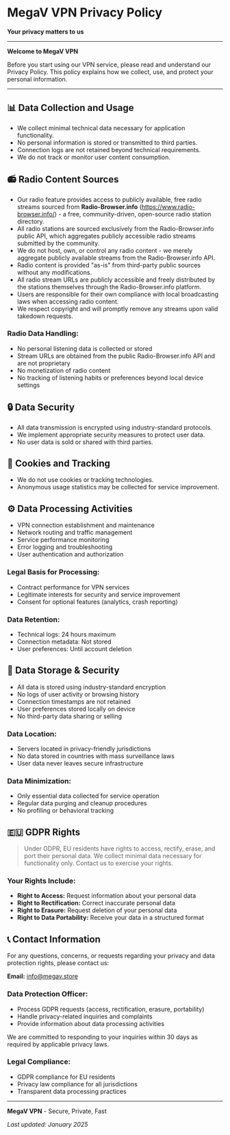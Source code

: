 # MegaV VPN Privacy Policy

**Your privacy matters to us**

---

**Welcome to MegaV VPN**

Before you start using our VPN service, please read and understand our Privacy Policy. This policy explains how we collect, use, and protect your personal information.

---

## 📊 Data Collection and Usage

- We collect minimal technical data necessary for application functionality.
- No personal information is stored or transmitted to third parties.
- Connection logs are not retained beyond technical requirements.
- We do not track or monitor user content consumption.

## 📻 Radio Content Sources

- Our radio feature provides access to publicly available, free radio streams sourced from **Radio-Browser.info** (https://www.radio-browser.info/) - a free, community-driven, open-source radio station directory.
- All radio stations are sourced exclusively from the Radio-Browser.info public API, which aggregates publicly accessible radio streams submitted by the community.
- We do not host, own, or control any radio content - we merely aggregate publicly available streams from the Radio-Browser.info API.
- Radio content is provided "as-is" from third-party public sources without any modifications.
- All radio stream URLs are publicly accessible and freely distributed by the stations themselves through the Radio-Browser.info platform.
- Users are responsible for their own compliance with local broadcasting laws when accessing radio content.
- We respect copyright and will promptly remove any streams upon valid takedown requests.

### Radio Data Handling:
- No personal listening data is collected or stored
- Stream URLs are obtained from the public Radio-Browser.info API and are not proprietary
- No monetization of radio content
- No tracking of listening habits or preferences beyond local device settings

## 🔒 Data Security

- All data transmission is encrypted using industry-standard protocols.
- We implement appropriate security measures to protect user data.
- No user data is sold or shared with third parties.

## 🍪 Cookies and Tracking

- We do not use cookies or tracking technologies.
- Anonymous usage statistics may be collected for service improvement.

## ⚙️ Data Processing Activities

- VPN connection establishment and maintenance
- Network routing and traffic management
- Service performance monitoring
- Error logging and troubleshooting
- User authentication and authorization

### Legal Basis for Processing:
- Contract performance for VPN services
- Legitimate interests for security and service improvement
- Consent for optional features (analytics, crash reporting)

### Data Retention:
- Technical logs: 24 hours maximum
- Connection metadata: Not stored
- User preferences: Until account deletion

## 💾 Data Storage & Security

- All data is stored using industry-standard encryption
- No logs of user activity or browsing history
- Connection timestamps are not retained
- User preferences stored locally on device
- No third-party data sharing or selling

### Data Location:
- Servers located in privacy-friendly jurisdictions
- No data stored in countries with mass surveillance laws
- User data never leaves secure infrastructure

### Data Minimization:
- Only essential data collected for service operation
- Regular data purging and cleanup procedures
- No profiling or behavioral tracking

## 🇪🇺 GDPR Rights

> Under GDPR, EU residents have rights to access, rectify, erase, and port their personal data. We collect minimal data necessary for functionality only. Contact us to exercise your rights.

### Your Rights Include:
- **Right to Access:** Request information about your personal data
- **Right to Rectification:** Correct inaccurate personal data
- **Right to Erasure:** Request deletion of your personal data
- **Right to Data Portability:** Receive your data in a structured format

## 📞 Contact Information

For any questions, concerns, or requests regarding your privacy and data protection rights, please contact us:

**Email:** info@megav.store

### Data Protection Officer:
- Process GDPR requests (access, rectification, erasure, portability)
- Handle privacy-related inquiries and complaints
- Provide information about data processing activities

We are committed to responding to your inquiries within 30 days as required by applicable privacy laws.

### Legal Compliance:
- GDPR compliance for EU residents
- Privacy law compliance for all jurisdictions
- Transparent data processing practices

---

**MegaV VPN** - Secure, Private, Fast

*Last updated: January 2025*